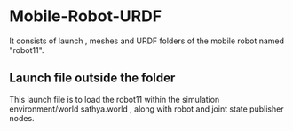 # Mobile-Robot-URDF
It consists of launch , meshes and URDF folders of the mobile robot named "robot11".
## Launch file outside the folder
This launch file is to load the robot11 within the simulation environment/world sathya.world , along with robot and joint state publisher nodes.
